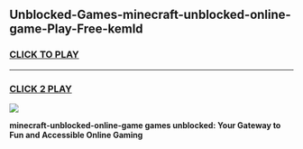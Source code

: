 
## Unblocked-Games-minecraft-unblocked-online-game-Play-Free-kemld
<h3>
<a href="https://premium76.site?title=minecraft-unblocked-online-game&ref=15A">CLICK TO PLAY</a></h3>
<hr>

<h3>
<a href="https://premium76.site?title=minecraft-unblocked-online-game&ref=15A">CLICK 2 PLAY</a>
  
</h3>

<a href="https://premium76.site?title=minecraft-unblocked-online-game&ref=15A"><img src="https://clearcache.store/games.png"></a>


**minecraft-unblocked-online-game games unblocked: Your Gateway to Fun and Accessible Online Gaming**
